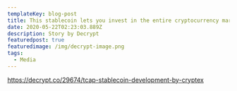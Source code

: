```yaml
---
templateKey: blog-post
title: This stablecoin lets you invest in the entire cryptocurrency market
date: 2020-05-22T02:23:03.889Z
description: Story by Decrypt
featuredpost: true
featuredimage: /img/decrypt-image.png
tags:
  - Media
---
```

https://decrypt.co/29674/tcap-stablecoin-development-by-cryptex